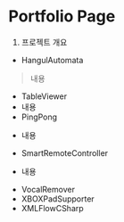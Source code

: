 Portfolio Page
============
1. 프로젝트 개요
 * HangulAutomata
>내용
 * TableViewer
  * 내용
 * PingPong
 + 내용
 * SmartRemoteController
 - 내용
 * VocalRemover
 * XBOXPadSupporter
 * XMLFlowCSharp